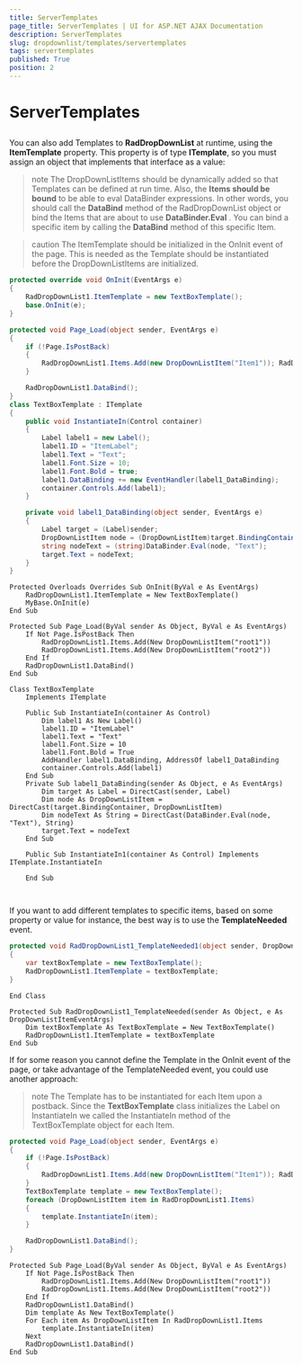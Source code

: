 ```yaml
---
title: ServerTemplates
page_title: ServerTemplates | UI for ASP.NET AJAX Documentation
description: ServerTemplates
slug: dropdownlist/templates/servertemplates
tags: servertemplates
published: True
position: 2
---
```


# ServerTemplates



## 

You can also add Templates to **RadDropDownList** at runtime, using the **ItemTemplate** property. This property is of type **ITemplate**, so you must assign an object that implements that interface as a value:

>note The DropDownListItems should be dynamically added so that Templates can be defined at run time.
>Also, the **Items should be bound** to be able to eval DataBinder expressions. In other words, you should call the **DataBind** method of the RadDropDownList object or bind the Items that are about to use **DataBinder.Eval** . You can bind a specific item by calling the **DataBind** method of this specific Item.
>


>caution The ItemTemplate should be initialized in the OnInit event of the page. This is needed as the Template should be instantiated before the DropDownListItems are initialized.
>




````C#
protected override void OnInit(EventArgs e)
{
	RadDropDownList1.ItemTemplate = new TextBoxTemplate();
	base.OnInit(e);
}

protected void Page_Load(object sender, EventArgs e)
{
	if (!Page.IsPostBack)
	{
		RadDropDownList1.Items.Add(new DropDownListItem("Item1")); RadDropDownList1.Items.Add(new DropDownListItem("Item2"));
	}

	RadDropDownList1.DataBind();
}
class TextBoxTemplate : ITemplate
{
	public void InstantiateIn(Control container)
	{
		Label label1 = new Label();
		label1.ID = "ItemLabel";
		label1.Text = "Text";
		label1.Font.Size = 10;
		label1.Font.Bold = true;
		label1.DataBinding += new EventHandler(label1_DataBinding);
		container.Controls.Add(label1);
	}

	private void label1_DataBinding(object sender, EventArgs e)
	{
		Label target = (Label)sender;
		DropDownListItem node = (DropDownListItem)target.BindingContainer;
		string nodeText = (string)DataBinder.Eval(node, "Text");
		target.Text = nodeText;
	}
}
````
````VB.NET
Protected Overloads Overrides Sub OnInit(ByVal e As EventArgs)
	RadDropDownList1.ItemTemplate = New TextBoxTemplate()
	MyBase.OnInit(e)
End Sub

Protected Sub Page_Load(ByVal sender As Object, ByVal e As EventArgs)
	If Not Page.IsPostBack Then
		RadDropDownList1.Items.Add(New DropDownListItem("root1"))
		RadDropDownList1.Items.Add(New DropDownListItem("root2"))
	End If
	RadDropDownList1.DataBind()
End Sub

Class TextBoxTemplate
	Implements ITemplate

	Public Sub InstantiateIn(container As Control)
		Dim label1 As New Label()
		label1.ID = "ItemLabel"
		label1.Text = "Text"
		label1.Font.Size = 10
		label1.Font.Bold = True
		AddHandler label1.DataBinding, AddressOf label1_DataBinding
		container.Controls.Add(label1)
	End Sub
	Private Sub label1_DataBinding(sender As Object, e As EventArgs)
		Dim target As Label = DirectCast(sender, Label)
		Dim node As DropDownListItem = DirectCast(target.BindingContainer, DropDownListItem)
		Dim nodeText As String = DirectCast(DataBinder.Eval(node, "Text"), String)
		target.Text = nodeText
	End Sub

	Public Sub InstantiateIn1(container As Control) Implements ITemplate.InstantiateIn

	End Sub
	
	
````


If you want to add different templates to specific items, based on some property or value for instance, the best way is to use the **TemplateNeeded** event.



````C#
protected void RadDropDownList1_TemplateNeeded1(object sender, DropDownListItemEventArgs e)
{
	var textBoxTemplate = new TextBoxTemplate();
	RadDropDownList1.ItemTemplate = textBoxTemplate;
}
````
````VB.NET
End Class

Protected Sub RadDropDownList1_TemplateNeeded(sender As Object, e As DropDownListItemEventArgs)
	Dim textBoxTemplate As TextBoxTemplate = New TextBoxTemplate()
	RadDropDownList1.ItemTemplate = textBoxTemplate
End Sub
````


If for some reason you cannot define the Template in the OnInit event of the page, or take advantage of the TemplateNeeded event, you could use another approach:

>note The Template has to be instantiated for each Item upon a postback. Since the **TextBoxTemplate** class initializes the Label on InstantiateIn we called the InstantiateIn method of the TextBoxTemplate object for each Item.
>




````C#
protected void Page_Load(object sender, EventArgs e)
{
	if (!Page.IsPostBack)
	{
		RadDropDownList1.Items.Add(new DropDownListItem("Item1")); RadDropDownList1.Items.Add(new DropDownListItem("Item2"));
	}
	TextBoxTemplate template = new TextBoxTemplate();
	foreach (DropDownListItem item in RadDropDownList1.Items)
	{
		template.InstantiateIn(item);
	}

	RadDropDownList1.DataBind();
}
````
````VB.NET
Protected Sub Page_Load(ByVal sender As Object, ByVal e As EventArgs)
	If Not Page.IsPostBack Then
		RadDropDownList1.Items.Add(New DropDownListItem("root1"))
		RadDropDownList1.Items.Add(New DropDownListItem("root2"))
	End If
	RadDropDownList1.DataBind()
	Dim template As New TextBoxTemplate()
	For Each item As DropDownListItem In RadDropDownList1.Items
		template.InstantiateIn(item)
	Next
	RadDropDownList1.DataBind()
End Sub
````

